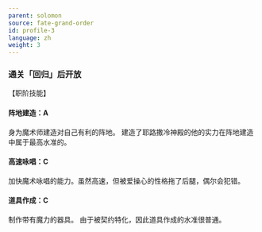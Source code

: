 ```yaml
---
parent: solomon
source: fate-grand-order
id: profile-3
language: zh
weight: 3
---
```


### 通关「回归」后开放

【职阶技能】

#### 阵地建造：A

身为魔术师建造对自己有利的阵地。
建造了耶路撒冷神殿的他的实力在阵地建造中属于最高水准的。

#### 高速咏唱：C

加快魔术咏唱的能力。虽然高速，但被爱操心的性格拖了后腿，偶尔会犯错。

#### 道具作成：C

制作带有魔力的器具。
由于被契约特化，因此道具作成的水准很普通。
